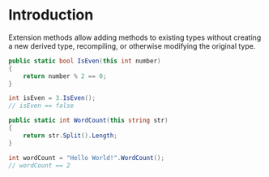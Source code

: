 # Introduction

Extension methods allow adding methods to existing types without creating a new derived type, recompiling, or otherwise modifying the original type.

```csharp
public static bool IsEven(this int number)
{
    return number % 2 == 0;
}

int isEven = 3.IsEven();
// isEven == false

public static int WordCount(this string str)
{
    return str.Split().Length;
}

int wordCount = "Hello World!".WordCount();
// wordCount == 2
```
